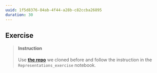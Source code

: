 ```yaml
---
uuid: 1f5d8376-84ab-4f44-a28b-c82ccba26895
duration: 30
---
```



## Exercise

> #### Instruction
> Use [**the repo**](https://github.com/lighthouse-labs/NLP_exercise.git) we cloned before and follow the instruction in the `Representations_exercise` notebook.

